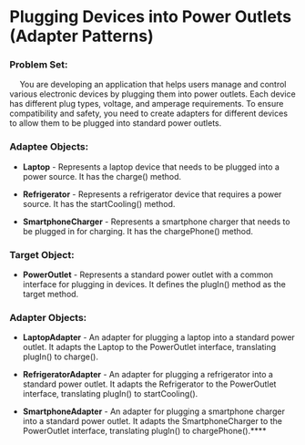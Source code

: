 # Plugging Devices into Power Outlets (Adapter Patterns)
### Problem Set:
&emsp; You are developing an application that helps users manage and control various electronic devices by plugging them into power outlets. Each device has different plug types, voltage, and amperage requirements. To ensure compatibility and safety, you need to create adapters for different devices to allow them to be plugged into standard power outlets.

### Adaptee Objects:

+ **Laptop** - Represents a laptop device that needs to be plugged into a power source. It has the charge() method.

+ **Refrigerator** - Represents a refrigerator device that requires a power source. It has the startCooling() method.

+ **SmartphoneCharger** - Represents a smartphone charger that needs to be plugged in for charging. It has the chargePhone() method.

### Target Object:

+ **PowerOutlet** - Represents a standard power outlet with a common interface for plugging in devices. It defines the plugIn() method as the target method.

### Adapter Objects:

+ **LaptopAdapter** - An adapter for plugging a laptop into a standard power outlet. It adapts the Laptop to the PowerOutlet interface, translating plugIn() to charge().

+ **RefrigeratorAdapter** - An adapter for plugging a refrigerator into a standard power outlet. It adapts the Refrigerator to the PowerOutlet interface, translating plugIn() to startCooling().

+ **SmartphoneAdapter** - An adapter for plugging a smartphone charger into a standard power outlet. It adapts the SmartphoneCharger to the PowerOutlet interface, translating plugIn() to chargePhone().****


